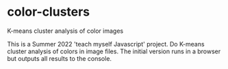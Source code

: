 # color-clusters
K-means cluster analysis of color images

This is a Summer 2022 'teach myself Javascript' project. Do K-means cluster analysis of colors in image files.
The initial version runs in a browser but outputs all results to the console.